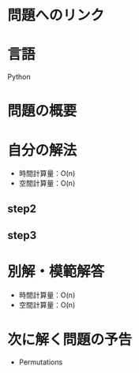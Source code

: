 # 問題へのリンク


# 言語
Python

# 問題の概要


# 自分の解法

- 時間計算量：O(n)
- 空間計算量：O(n)

## step2

## step3

# 別解・模範解答

- 時間計算量：O(n)
- 空間計算量：O(n)

# 次に解く問題の予告
- Permutations
